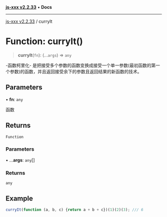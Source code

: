 [**js-xxx v2.2.33**](../README.md) • **Docs**

***

[js-xxx v2.2.33](../README.md) / curryIt

# Function: curryIt()

> **curryIt**(`fn`): (...`args`) => `any`

-函数柯里化-
是把接受多个参数的函数变换成接受一个单一参数(最初函数的第一个参数)的函数，并且返回接受余下的参数且返回结果的新函数的技术。

## Parameters

• **fn**: `any`

函数

## Returns

`Function`

### Parameters

• ...**args**: `any`[]

### Returns

`any`

## Example

```ts
curryIt(function (a, b, c) {return a + b + c})(1)(2)(3); /// 6
```
